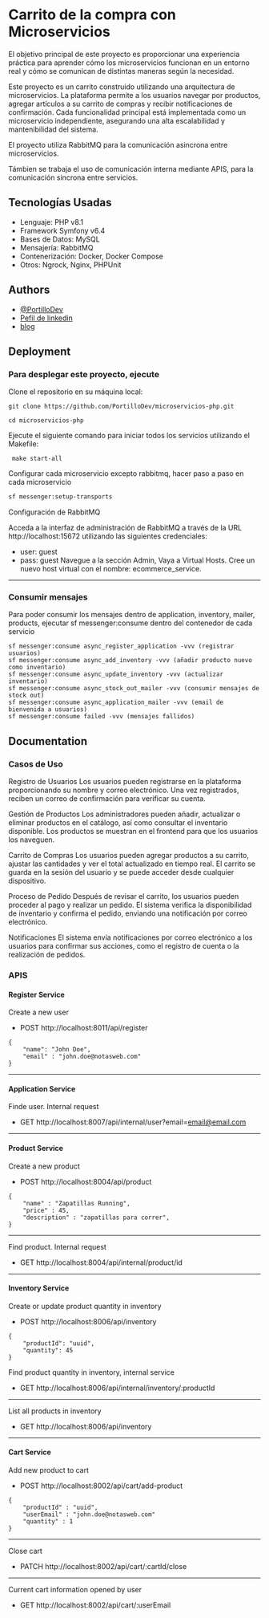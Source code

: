 
# Carrito de la compra con Microservicios

El objetivo principal de este proyecto es proporcionar una experiencia práctica para aprender cómo los microservicios funcionan en un entorno real y cómo se comunican de distintas maneras según la necesidad.

Este proyecto es un carrito construido utilizando una arquitectura de microservicios. La plataforma permite a los usuarios navegar por productos, agregar artículos a su carrito de compras y recibir notificaciones de confirmación. Cada funcionalidad principal está implementada como un microservicio independiente, asegurando una alta escalabilidad y mantenibilidad del sistema.

El proyecto utiliza RabbitMQ para la comunicación asincrona entre microservicios.

Támbien se trabaja el uso de comunicación interna mediante APIS, para la comunicación sincrona entre servicios.

## Tecnologías Usadas
- Lenguaje: PHP v8.1
- Framework Symfony v6.4
- Bases de Datos: MySQL
- Mensajería: RabbitMQ
- Contenerización: Docker, Docker Compose
- Otros: Ngrock, Nginx, PHPUnit
## Authors

- [@PortilloDev](https://github.com/PortilloDev)
- [Pefil de linkedin](https://www.linkedin.com/mynetwork/discovery-see-all/?usecase=PEOPLE_FOLLOWS&followMember=ivan-portillo-perez)
- [blog](https://notasweb.me/entrada/rabbitmq-y-microservicios/)
## Deployment

### Para desplegar este proyecto, ejecute

Clone el repositorio en su máquina local:
```
git clone https://github.com/PortilloDev/microservicios-php.git

cd microservicios-php
```

Ejecute el siguiente comando para iniciar todos los servicios utilizando el Makefile:

```
 make start-all
````

Configurar cada microservicio excepto rabbitmq, hacer paso a paso en cada microservicio

```bash
sf messenger:setup-transports
```
Configuración de RabbitMQ

Acceda a la interfaz de administración de RabbitMQ a través de la URL http://localhost:15672 utilizando las siguientes credenciales:
- user: guest
- pass: guest
Navegue a la sección Admin, Vaya a Virtual Hosts. Cree un nuevo host virtual con el nombre: ecommerce_service.

---
### Consumir mensajes
Para poder consumir los mensajes dentro de application, inventory, mailer, products, ejecutar sf messenger:consume dentro del contenedor de cada servicio
```
sf messenger:consume async_register_application -vvv (registrar usuarios)
sf messenger:consume async_add_inventory -vvv (añadir producto nuevo como inventario)
sf messenger:consume async_update_inventory -vvv (actualizar inventario)
sf messenger:consume async_stock_out_mailer -vvv (consumir mensajes de stock out)
sf messenger:consume async_application_mailer -vvv (email de bienvenida a usuarios)
sf messenger:consume failed -vvv (mensajes fallidos)

```


## Documentation

### Casos de Uso

Registro de Usuarios Los usuarios pueden registrarse en la plataforma proporcionando su nombre y correo electrónico. Una vez registrados, reciben un correo de confirmación para verificar su cuenta.

Gestión de Productos Los administradores pueden añadir, actualizar o eliminar productos en el catálogo, así como consultar el inventario disponible. Los productos se muestran en el frontend para que los usuarios los naveguen.

Carrito de Compras Los usuarios pueden agregar productos a su carrito, ajustar las cantidades y ver el total actualizado en tiempo real. El carrito se guarda en la sesión del usuario y se puede acceder desde cualquier dispositivo.

Proceso de Pedido Después de revisar el carrito, los usuarios pueden proceder al pago y realizar un pedido. El sistema verifica la disponibilidad de inventario y confirma el pedido, enviando una notificación por correo electrónico.

Notificaciones El sistema envía notificaciones por correo electrónico a los usuarios para confirmar sus acciones, como el registro de cuenta o la realización de pedidos.

### APIS
#### Register Service
Create a new user
- POST http://localhost:8011/api/register
````
{
    "name": "John Doe",
    "email" : "john.doe@notasweb.com"
}
````
---
#### Application Service
Finde user. Internal request
- GET http://localhost:8007/api/internal/user?email=email@email.com

---
#### Product Service
Create a new product
- POST http://localhost:8004/api/product
````
{
    "name" : "Zapatillas Running",
    "price" : 45,
    "description" : "zapatillas para correr",
}
````
---
Find product. Internal request
- GET http://localhost:8004/api/internal/product/id
---
#### Inventory Service
Create or update product quantity in inventory
- POST http://localhost:8006/api/inventory
````
{
    "productId": "uuid",
    "quantity": 45
}
````
Find product quantity in inventory, internal service
- GET http://localhost:8006/api/internal/inventory/:productId

---
List all products in inventory
- GET http://localhost:8006/api/inventory

---
#### Cart Service
Add new product to cart
- POST http://localhost:8002/api/cart/add-product
````
{
    "productId" : "uuid",
    "userEmail" : "john.doe@notasweb.com"
    "quantity" : 1
}
````
---
Close cart
- PATCH http://localhost:8002/api/cart/:cartId/close

---
Current cart information opened by user
- GET http://localhost:8002/api/cart/:userEmail
